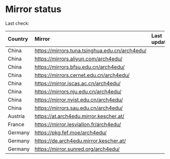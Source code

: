 <script src="./time.js"></script>
# Mirror status
Last check: <script type="text/javascript">localize(1728742693.3239725);</script>

|Country|Mirror|Last update|
|:------|:-----|:----------|
|China|https://mirrors.tuna.tsinghua.edu.cn/arch4edu/|<script type="text/javascript">localize(1728715189);</script>|
|China|https://mirrors.aliyun.com/arch4edu/|<script type="text/javascript">localize(1728715189);</script>|
|China|https://mirrors.bfsu.edu.cn/arch4edu/|<script type="text/javascript">localize(1728715189);</script>|
|China|https://mirrors.cernet.edu.cn/arch4edu/|<script type="text/javascript">localize(1728715189);</script>|
|China|https://mirror.iscas.ac.cn/arch4edu/|<script type="text/javascript">localize(1728715189);</script>|
|China|https://mirrors.nju.edu.cn/arch4edu/|<script type="text/javascript">localize(1728672052);</script>|
|China|https://mirror.nyist.edu.cn/arch4edu/|<script type="text/javascript">localize(1728672052);</script>|
|China|https://mirrors.sau.edu.cn/arch4edu/|<script type="text/javascript">localize(1728715189);</script>|
|Austria|https://at.arch4edu.mirror.kescher.at/|<script type="text/javascript">localize(1728715189);</script>|
|France|https://mirror.lesviallon.fr/arch4edu/|<script type="text/javascript">localize(1728715189);</script>|
|Germany|https://pkg.fef.moe/arch4edu/|<script type="text/javascript">localize(1728715189);</script>|
|Germany|https://de.arch4edu.mirror.kescher.at/|<script type="text/javascript">localize(1728715189);</script>|
|Germany|https://mirror.sunred.org/arch4edu/|<script type="text/javascript">localize(1728715189);</script>|

<script src="./tablefilter/tablefilter.js"></script>
<script src="./table.js"></script>
